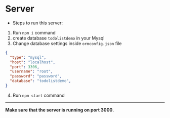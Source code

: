 # Server

- Steps to run this server:
1. Run `npm i` command
2. create database `todolistdemo` in your Mysql
3. Change database settings inside `ormconfig.json` file
```json
{
  "type": "mysql",
  "host": "localhost",
  "port": 3306,
  "username": "root",
  "password": "password",
  "database": "todolistdemo",
}
```
4. Run `npm start` command
---
**Make sure that the server is running on port 3000.**
